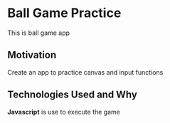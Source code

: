 # Ball Game Practice
This is ball game app

## Motivation
Create an app to practice canvas and input functions

## Technologies Used and Why
**Javascript** is use to execute the game
